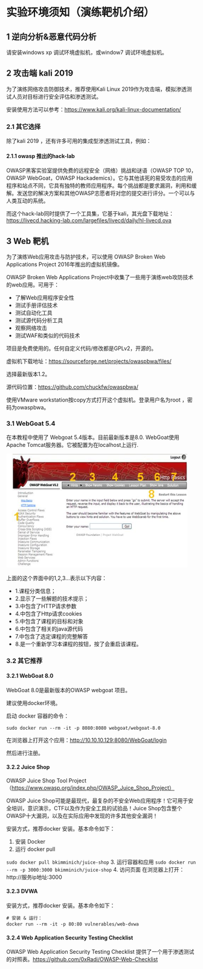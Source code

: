 # 实验环境须知（演练靶机介绍）

## 1 逆向分析&恶意代码分析

请安装windows xp 调试环境虚拟机，或window7 调试环境虚拟机。

## 2 攻击端 kali 2019 

为了演练网络攻击防御技术，推荐使用Kali Linux 2019作为攻击端，模拟渗透测试人员对目标进行安全评估和渗透测试。

安装使用方法可以参考：https://www.kali.org/kali-linux-documentation/


### 2.1 其它选择

除了kali 2019 ，还有许多可用的集成型渗透测试工具，例如：

#### 2.1.1 owasp 推出的hack-lab 

OWASP黑客实验室提供免费的远程安全（网络）挑战和谜语（OWASP TOP 10，OWASP WebGoat，OWASP Hackademics）。它与其他该死的易受攻击的应用程序和站点不同，它具有独特的教师应用程序。每个挑战都是要求漏洞，利用和缓解。发送您的解决方案和其他OWASP志愿者将对您的提交进行评分。一个可以与人类互动的系统。

而这个hack-lab同时提供了一个工具集，它基于kali，其光盘下载地址：https://livecd.hacking-lab.com/largefiles/livecd/daily/hl-livecd.ova


## 3 Web 靶机 

为了演练Web应用攻击与防护技术，可以使用 OWASP Broken Web Applications Project 2016年推出的虚拟机镜像。

 OWASP Broken Web Applications Project中收集了一些用于演练web攻防技术的web应用。可用于：

- 了解Web应用程序安全性
- 测试手册评估技术
- 测试自动化工具
- 测试源代码分析工具
- 观察网络攻击
- 测试WAF和类似的代码技术

项目是免费使用的。任何自定义代码/修改都是GPLv2，开源的。

虚拟机下载地址：https://sourceforge.net/projects/owaspbwa/files/

选择最新版本1.2。

源代码位置：https://github.com/chuckfw/owaspbwa/

使用VMware workstation按copy方式打开这个虚拟机。登录用户名为root ，密码为owaspbwa。


### 3.1 WebGoat 5.4

在本教程中使用了 Webgoat 5.4版本。目前最新版本是8.0.
WebGoat使用Apache Tomcat服务器。它被配置为在localhost上运行.

<img src="images/webgoat/interface.jpg" width="480" alt="interface" />

上面的这个界面中的1,2,3...表示以下内容：
- 1.课程分类信息；
- 2.显示了一些解题的技术提示；
- 3.中包含了HTTP请求参数
- 4.中包含了Http请求cookies
- 5.中包含了课程的目标和对象
- 6.中包含了相关的java源代码
- 7.中包含了选定课程的完整解答
- 8.是一个重新学习本课程的按钮，按了会重启该课程。



### 3.2 其它推荐

#### 3.2.1 WebGoat 8.0

WebGoat 8.0是最新版本的OWASP webgoat 项目。

建议使用docker环境。

启动 docker 容器的命令：
```
sudo docker run --rm -it -p 8080:8080 webgoat/webgoat-8.0

```
在浏览器上打开这个应用：http://10.10.10.129:8080/WebGoat/login

然后进行注册。

#### 3.2.2 Juice Shop

OWASP Juice Shop Tool Project（https://www.owasp.org/index.php/OWASP_Juice_Shop_Project）

OWASP Juice Shop可能是最现代，最复杂的不安全Web应用程序！它可用于安全培训，意识演示，CTF以及作为安全工具的试验品！Juice Shop包含整个OWASP十大漏洞，以及在实际应用中发现的许多其他安全漏洞！

安装方式，推荐docker 安装。基本命令如下：
1. 安装 Docker
2. 运行 docker pull

```sudo docker pull bkimminich/juice-shop```
3. 运行容器和应用
```sudo docker run --rm -p 3000:3000 bkimminich/juice-shop```
4. 访问页面
在浏览器上打开：http://服务ip地址:3000 

#### 3.2.3 DVWA


安装方式，推荐docker 安装。基本命令如下：
```
# 安装 & 运行：
docker run --rm -it -p 80:80 vulnerables/web-dvwa
```
#### 3.2.4 Web Application Security Testing Checklist 
OWASP Web Application Security Testing Checklist 提供了一个用于渗透测试的对照表。https://github.com/0xRadi/OWASP-Web-Checklist